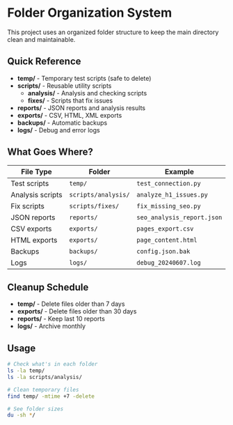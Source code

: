 # Folder Organization System

This project uses an organized folder structure to keep the main directory clean and maintainable.

## Quick Reference

- **temp/** - Temporary test scripts (safe to delete)
- **scripts/** - Reusable utility scripts
  - **analysis/** - Analysis and checking scripts
  - **fixes/** - Scripts that fix issues
- **reports/** - JSON reports and analysis results
- **exports/** - CSV, HTML, XML exports
- **backups/** - Automatic backups
- **logs/** - Debug and error logs

## What Goes Where?

| File Type | Folder | Example |
|-----------|---------|---------|
| Test scripts | `temp/` | `test_connection.py` |
| Analysis scripts | `scripts/analysis/` | `analyze_h1_issues.py` |
| Fix scripts | `scripts/fixes/` | `fix_missing_seo.py` |
| JSON reports | `reports/` | `seo_analysis_report.json` |
| CSV exports | `exports/` | `pages_export.csv` |
| HTML exports | `exports/` | `page_content.html` |
| Backups | `backups/` | `config.json.bak` |
| Logs | `logs/` | `debug_20240607.log` |

## Cleanup Schedule

- **temp/** - Delete files older than 7 days
- **exports/** - Delete files older than 30 days
- **reports/** - Keep last 10 reports
- **logs/** - Archive monthly

## Usage

```bash
# Check what's in each folder
ls -la temp/
ls -la scripts/analysis/

# Clean temporary files
find temp/ -mtime +7 -delete

# See folder sizes
du -sh */
```